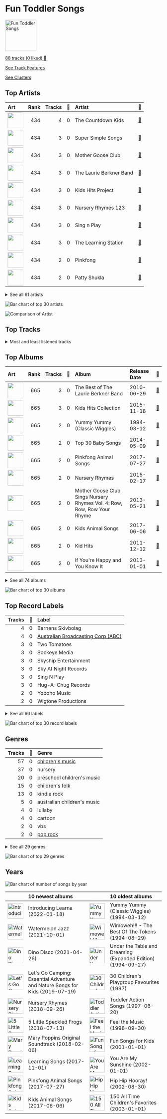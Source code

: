 # Fun Toddler Songs 


<img src="https://mosaic.scdn.co/640/ab67616d00001e0211723f2867f29b2134ae47e4ab67616d00001e023f2034fe03bd77f82505b22fab67616d00001e02753900d289aba6025c30c292ab67616d00001e02bb821140428429af1f89c674" alt="Fun Toddler Songs " width="100" />

[88 tracks (0 liked) 🔗](https://open.spotify.com/playlist/1ogG7mnh0B6FOakC1NSNKF)

[See Track Features](audio_features.md)

[See Clusters](clusters/overview.md)

## Top Artists

| Art | Rank | Tracks | 💚 | Artist | 🔗 |
|:---|---:|---:|---:|:---|:---|
| <img src="https://i.scdn.co/image/ab6761610000e5eb050e71dd9c8600bcc87422cc" alt="" width="50" /> | 434 | 4 | 0 | The Countdown Kids | [🔗](https://open.spotify.com/artist/6PZYFmF3PH6cOREAzfXiAL) |
| <img src="https://i.scdn.co/image/ab6761610000e5eb47e877323b9ed3e02aad1499" alt="" width="50" /> | 434 | 3 | 0 | Super Simple Songs | [🔗](https://open.spotify.com/artist/7CdGfkCRgPhElnqy3HPJ4a) |
| <img src="https://i.scdn.co/image/ab6761610000e5eb5f18754304aba19e14838240" alt="" width="50" /> | 434 | 3 | 0 | Mother Goose Club | [🔗](https://open.spotify.com/artist/6h76MLMaPUoWVPC7VnEw86) |
| <img src="https://i.scdn.co/image/ab6761610000e5ebf16b05c7ec0d1f80b3a12bbb" alt="" width="50" /> | 434 | 3 | 0 | The Laurie Berkner Band | [🔗](https://open.spotify.com/artist/6T2pk5T8c4Wi61x1v84sUa) |
| <img src="https://i.scdn.co/image/ab67616d0000b273648517235abb8c05b1b1af3e" alt="" width="50" /> | 434 | 3 | 0 | Kids Hits Project | [🔗](https://open.spotify.com/artist/5crHUpHfUcFlS7t1qVGSRO) |
| <img src="https://i.scdn.co/image/ab6761610000e5eb09566cd2ce988a550b7b40e8" alt="" width="50" /> | 434 | 3 | 0 | Nursery Rhymes 123 | [🔗](https://open.spotify.com/artist/47tuSUJMhsa3twW6wgKdIW) |
| <img src="https://i.scdn.co/image/ab6761610000e5eb8efd802ea5fac650f7cce73b" alt="" width="50" /> | 434 | 3 | 0 | Sing n Play | [🔗](https://open.spotify.com/artist/3at1vTRcH8tM7ZmnGXyiZs) |
| <img src="https://i.scdn.co/image/ab6761610000e5eb35a20cc8b2758ad61efd8ac1" alt="" width="50" /> | 434 | 3 | 0 | The Learning Station | [🔗](https://open.spotify.com/artist/0qIXXh38Do2fvBqiUjiHbm) |
| <img src="https://i.scdn.co/image/ab6761610000e5eb730d0b0210405e82447ca082" alt="" width="50" /> | 434 | 2 | 0 | Pinkfong | [🔗](https://open.spotify.com/artist/7cTXfwpe9peK0UE1bZyIWZ) |
| <img src="https://i.scdn.co/image/ab6761610000e5ebb03a003e3ef063229a401923" alt="" width="50" /> | 434 | 2 | 0 | Patty Shukla | [🔗](https://open.spotify.com/artist/6lQcPZtrhQfbSkXafngUYc) |


<details>
<summary>See all 61 artists</summary>

| Art | Rank | Tracks | 💚 | Artist | 🔗 |
|:---|---:|---:|---:|:---|:---|
| <img src="https://i.scdn.co/image/ab67616d0000b273f920b73d9bd1d38284913976" alt="" width="50" /> | 434 | 2 | 0 | Belle and the Nursery Rhymes Band | [🔗](https://open.spotify.com/artist/6YFrVMB5AEMZ2rB3T0wyUQ) |
| <img src="https://i.scdn.co/image/ab6761610000e5eb8622889fe7382abf894f1f16" alt="" width="50" /> | 434 | 2 | 0 | Love to Sing | [🔗](https://open.spotify.com/artist/5dz42IMRAYRfEn0igXDjoz) |
| <img src="https://i.scdn.co/image/f4417e12891c2196a5a4f6147b39c56f88a8cc88" alt="" width="50" /> | 434 | 2 | 0 | Caspar Babypants | [🔗](https://open.spotify.com/artist/4wwj0BGZ6T61LB1jBWdo0n) |
| <img src="https://i.scdn.co/image/ab6761610000e5ebac90c66e02acbb3bdf697d77" alt="" width="50" /> | 434 | 2 | 0 | Toddler Tunes | [🔗](https://open.spotify.com/artist/3uGrMgq7tseqZq7FCjMGnW) |
| <img src="https://i.scdn.co/image/b027d8ba822958b13a3db04309cbd67a200e391f" alt="" width="50" /> | 434 | 2 | 0 | Elizabeth Mitchell | [🔗](https://open.spotify.com/artist/3gBQ1U5dXpRXS6tlbyNTDM) |
| <img src="https://i.scdn.co/image/ab6761610000e5ebf16f319a168a077b8e1f2311" alt="" width="50" /> | 434 | 2 | 0 | The Wiggles | [🔗](https://open.spotify.com/artist/2JY5qzEozvTdogkDTkkOMf) |
| | 434 | 2 | 0 | Anuradha Javeri | [🔗](https://open.spotify.com/artist/2I9JVgirByTBg7g4EHNQh5) |
| <img src="https://i.scdn.co/image/ab6761610000e5eb14ed16382b6c781aa0db51bc" alt="" width="50" /> | 434 | 2 | 0 | The Kiboomers | [🔗](https://open.spotify.com/artist/1qKLikeNYpQFSsDAjg7HpI) |
| <img src="https://i.scdn.co/image/ab67616d0000b273753900d289aba6025c30c292" alt="" width="50" /> | 434 | 2 | 0 | Amy Liz | [🔗](https://open.spotify.com/artist/1bguJ0c7PghwoaLvBIVU3A) |
| <img src="https://i.scdn.co/image/ab6761610000e5ebe7f25223a85137fe8f0250ce" alt="" width="50" /> | 434 | 1 | 0 | Learna | [🔗](https://open.spotify.com/artist/7vo9itWW16G3xxhXzjMJp8) |
| <img src="https://i.scdn.co/image/ab6761610000e5ebd08402625156913c859f18f6" alt="" width="50" /> | 434 | 1 | 0 | Tinsel Town Kids | [🔗](https://open.spotify.com/artist/7ofMbMyqQ9qMUVoFjY7mYi) |
| <img src="https://i.scdn.co/image/ab67616d0000b27377a274592dfe888f5d0d91b7" alt="" width="50" /> | 434 | 1 | 0 | Ray Remesch | [🔗](https://open.spotify.com/artist/7KDvtBzHoXz3snZRFillze) |
| <img src="https://i.scdn.co/image/ab6761610000e5ebbe348971fd64f826e5fba3ac" alt="" width="50" /> | 434 | 1 | 0 | Ukubebe | [🔗](https://open.spotify.com/artist/7AI77HtJjy2Yi1vyqL2Hd8) |
| <img src="https://i.scdn.co/image/ab6761610000e5eb44ea48e298bc588b4c393c88" alt="" width="50" /> | 434 | 1 | 0 | Pancake Manor | [🔗](https://open.spotify.com/artist/6bwjTCySXPwecMWvs9ce5C) |
| <img src="https://i.scdn.co/image/ab6761610000e5eb10001c3aaf4bfc17375a6d18" alt="" width="50" /> | 434 | 1 | 0 | Kira Willey | [🔗](https://open.spotify.com/artist/6GSLe8wDhKFqIPqsB1Ricg) |
| <img src="https://i.scdn.co/image/ab6761610000e5eb75a955fe415fd460bf1bf0f2" alt="" width="50" /> | 434 | 1 | 0 | Jewel | [🔗](https://open.spotify.com/artist/6FbDoZnMBTdhhhLuJBOOqP) |
| <img src="https://i.scdn.co/image/ab6761610000e5eb7658cc772d9b0ade205c83df" alt="" width="50" /> | 434 | 1 | 0 | Old Town School of Folk Music | [🔗](https://open.spotify.com/artist/68xJjwAFcVSDmF9vTlnqi8) |
| <img src="https://i.scdn.co/image/ab6761610000e5eb152227e836c4d9755787e6e2" alt="" width="50" /> | 434 | 1 | 0 | Andy Mason | [🔗](https://open.spotify.com/artist/5uyYI21k0CDifcxUAEsezK) |
| <img src="https://i.scdn.co/image/ab67616d0000b2735bd0232b18b9fa7d22b1c2c2" alt="" width="50" /> | 434 | 1 | 0 | The Jamborees | [🔗](https://open.spotify.com/artist/5fpJ1JmUCDq0xvMuqOoBAo) |
| <img src="https://i.scdn.co/image/ab6761610000e5eb2f41dd07c1bd27f5a088e06a" alt="" width="50" /> | 434 | 1 | 0 | Charlotte Diamond | [🔗](https://open.spotify.com/artist/5W9bmjm0mv5XitfBGynVN1) |
| <img src="https://i.scdn.co/image/ab67616d0000b273dd093004f90f87a286bc0e5e" alt="" width="50" /> | 434 | 1 | 0 | Parachute Express | [🔗](https://open.spotify.com/artist/5ShmqyBAJRFMF0PqVjLYF3) |
| <img src="https://i.scdn.co/image/ab6761610000e5eb328b7b7a5ae20c67c5bc5b02" alt="" width="50" /> | 434 | 1 | 0 | The Paul O'Brien All Stars Band | [🔗](https://open.spotify.com/artist/4yHvX6BSc9IUxGOQLQdEEl) |
| <img src="https://i.scdn.co/image/ab6761610000e5eb4d2194966bdf641f79a2c1ed" alt="" width="50" /> | 434 | 1 | 0 | Music Together | [🔗](https://open.spotify.com/artist/4tP1lAjaYb9szKruOsoL97) |
| <img src="https://i.scdn.co/image/ab6761610000e5eb9ca4a522f389c9b7e0f6c847" alt="" width="50" /> | 434 | 1 | 0 | Barney | [🔗](https://open.spotify.com/artist/4rB5wLJLaXdMrXaYsOYLmK) |
| <img src="https://i.scdn.co/image/ab6761610000e5eb33097ed4821bef8fc408173b" alt="" width="50" /> | 434 | 1 | 0 | Ralph's World | [🔗](https://open.spotify.com/artist/4qIIexaFmYNueu5mnSQnzU) |
| <img src="https://i.scdn.co/image/ab6761610000e5eb36a4cbf7281cfda150a9af20" alt="" width="50" /> | 434 | 1 | 0 | Kidsongs | [🔗](https://open.spotify.com/artist/4kFnO9EhFN74EK1a2UH5ZW) |
| <img src="https://i.scdn.co/image/ab67616d0000b2737b1cbe4a0da3a15c141a21c0" alt="" width="50" /> | 434 | 1 | 0 | Clovercroft Kids | [🔗](https://open.spotify.com/artist/4d8pFJwCoD1mX4wAn7Ax2h) |
| <img src="https://i.scdn.co/image/ab6761610000e5eb979ec96db4b1cb53d284be2b" alt="" width="50" /> | 434 | 1 | 0 | Barbara Milne | [🔗](https://open.spotify.com/artist/4MQPTZi9TH3JNc6yGnLp6x) |
| <img src="https://i.scdn.co/image/ab6761610000e5eb5534cd5a77e934d57222cdd8" alt="" width="50" /> | 434 | 1 | 0 | Rainbow Songs | [🔗](https://open.spotify.com/artist/40TPC7EFk2MCuSBxvRfCOF) |
| <img src="https://i.scdn.co/image/ab6761610000e5ebc1d498ebb0c75ff75aceb161" alt="" width="50" /> | 434 | 1 | 0 | Andrew Holdsworth | [🔗](https://open.spotify.com/artist/3nqYPo90eQVpSZjT4Y85An) |
| <img src="https://i.scdn.co/image/ab67616d0000b273a851cf41d322f5765ae45e48" alt="" width="50" /> | 434 | 1 | 0 | Press Play Picture House | [🔗](https://open.spotify.com/artist/3kkuBZw9vZG5rsZkEvyGhS) |
| <img src="https://i.scdn.co/image/ab6761610000e5eb4a99156ebef2a1624cf4f52e" alt="" width="50" /> | 434 | 1 | 0 | Susie Tallman | [🔗](https://open.spotify.com/artist/3Sz0QcctlhJ47VT4T6Jlm7) |
| <img src="https://i.scdn.co/image/ab6761610000e5eb0c4c95f156575b63c5df86ba" alt="" width="50" /> | 434 | 1 | 0 | Misha Mullov-Abbado | [🔗](https://open.spotify.com/artist/3OSYVINCz3vaPYV4DhvSS7) |
| <img src="https://i.scdn.co/image/ab67616d0000b273c232cb244c6dfa724e8fbf16" alt="" width="50" /> | 434 | 1 | 0 | Mr. Eric | [🔗](https://open.spotify.com/artist/3F8knI7WJLtawIH18mF6xT) |
| <img src="https://i.scdn.co/image/ab6761610000e5eb0e3621bd37fe8a2be942e904" alt="" width="50" /> | 434 | 1 | 0 | David Landau | [🔗](https://open.spotify.com/artist/2xIaXC0ztnAJkUsZWFVSPV) |
| <img src="https://i.scdn.co/image/ab67616d0000b273d80bd51eba94b296fc693108" alt="" width="50" /> | 434 | 1 | 0 | Denise Gagne | [🔗](https://open.spotify.com/artist/2WEehmCcEKeVZWD6qYkXuk) |
| <img src="https://i.scdn.co/image/ab6761610000e5eba4a7011b195068dde2be75ac" alt="" width="50" /> | 434 | 1 | 0 | Children's Music | [🔗](https://open.spotify.com/artist/2UGrkfBLWkaJHsqQOpgYRT) |
| <img src="https://i.scdn.co/image/ab6761610000e5ebc04724201a3cd1a81d7bba05" alt="" width="50" /> | 434 | 1 | 0 | Dave Matthews Band | [🔗](https://open.spotify.com/artist/2TI7qyDE0QfyOlnbtfDo7L) |
| <img src="https://i.scdn.co/image/ab6761610000e5ebf0789cd783c20985ec3deb4e" alt="" width="50" /> | 266 | 1 | 0 | Pharrell Williams | [🔗](https://open.spotify.com/artist/2RdwBSPQiwcmiDo9kixcl8) |
| <img src="https://i.scdn.co/image/ab67616d0000b273f662ae81484b23dabaf67805" alt="" width="50" /> | 434 | 1 | 0 | Muffin Songs | [🔗](https://open.spotify.com/artist/2PHC7cyBiJM9EZ0E8FKcJ4) |
| <img src="https://i.scdn.co/image/ab67616d0000b2739a9ad3a4e4c05e64db75e39b" alt="" width="50" /> | 434 | 1 | 0 | The Cast of Mary Poppins | [🔗](https://open.spotify.com/artist/2AmIbvKGbPqb5vB6e5OoP1) |
| <img src="https://i.scdn.co/image/ab6761610000e5ebd06a3b87787a0eef6eb3adcb" alt="" width="50" /> | 434 | 1 | 0 | Susan Salidor | [🔗](https://open.spotify.com/artist/1yWG6rEJxrAMdIMhpo4L4C) |
| <img src="https://i.scdn.co/image/ab67616d0000b273600e9f48d05d996532436351" alt="" width="50" /> | 434 | 1 | 0 | DanSingKids | [🔗](https://open.spotify.com/artist/1u3XOsgRlZZM0e9T360uNs) |
| <img src="https://i.scdn.co/image/ab67616d0000b2732996bfa298c918fe241392f5" alt="" width="50" /> | 434 | 1 | 0 | Vicky Arlidge | [🔗](https://open.spotify.com/artist/1t8gwZFUoJEM9nhSJxT7ks) |
| <img src="https://i.scdn.co/image/ab6761610000e5ebb0beff9a934956f8390cfee8" alt="" width="50" /> | 434 | 1 | 0 | Justine Clarke | [🔗](https://open.spotify.com/artist/1r6nvWvnqJYcm8kW3cX1zQ) |
| <img src="https://i.scdn.co/image/ab6761610000e5eba702cac685e2e0433fb884c8" alt="" width="50" /> | 434 | 1 | 0 | Nursery Rhymes Band | [🔗](https://open.spotify.com/artist/1hhxuU75sJtitW71UWiCAP) |
| <img src="https://i.scdn.co/image/ab6761610000e5ebf54ff9f31e7686f6683c4f62" alt="" width="50" /> | 434 | 1 | 0 | Bounce Patrol | [🔗](https://open.spotify.com/artist/1S9SPfRo9eyxOcyfUGC2Tm) |
| <img src="https://i.scdn.co/image/ab67616d0000b2739df742dcaf9b79edad9009d0" alt="" width="50" /> | 434 | 1 | 0 | The Tokens | [🔗](https://open.spotify.com/artist/1GAJzApRTMmYZ9EjQ91VOy) |
| <img src="https://i.scdn.co/image/ab6761610000e5ebfe5fe89a93c9592b4c85d6f5" alt="" width="50" /> | 434 | 1 | 0 | Little Baby Bum Nursery Rhyme Friends | [🔗](https://open.spotify.com/artist/0lFDQOEK5OwsyPXb1aWJzY) |
| <img src="https://i.scdn.co/image/ab6761610000e5eb4db9929d8ea49e64574e4071" alt="" width="50" /> | 434 | 1 | 0 | Play School | [🔗](https://open.spotify.com/artist/0gkeMf1I9r5U5Hne19vr9A) |
| <img src="https://i.scdn.co/image/ab67616d0000b27372444ddcc6bcf20f45c76a81" alt="" width="50" /> | 434 | 1 | 0 | Cedarmont Kids | [🔗](https://open.spotify.com/artist/0MCU2OpgnSB7rm5UPUMHgt) |

</details>


![Bar chart of top 30 artists](../../images/playlists/fun_toddler_songs_/artists.png)

![Comparison of Artist](../../images/playlists/fun_toddler_songs_/artists_comparison.png)

## Top Tracks




<details>
<summary>Most and least listened tracks</summary>

| Rank | ​ | Most listened tracks | Rank | ​​ | Least listened tracks |
|---:|:---|:---|---:|:---|:---|
| 1015 | <img src="https://i.scdn.co/image/ab67616d0000b27315da17f21f746eefc8c7265b" alt="The Best of The Laurie Berkner Band" width="50" /> | The Goldfish | 1015 | <img src="https://i.scdn.co/image/ab67616d0000b2734a31c4e579480224900a1692" alt="Children&#x27;s Songs, A Collection of Childhood Favorites" width="50" /> | I've Been Working on the Railroad |
| 1015 | <img src="https://i.scdn.co/image/ab67616d0000b273ee857d39aa55c1a3123848e9" alt="30 Children&#x27;s Playgroup Favourites" width="50" /> | I'm A Little Teapot | 1015 | <img src="https://i.scdn.co/image/ab67616d0000b27315da17f21f746eefc8c7265b" alt="The Best of The Laurie Berkner Band" width="50" /> | Bumblebee (Buzz Buzz) |
| 1015 | <img src="https://i.scdn.co/image/ab67616d0000b2734272f7b7128452832df8ff94" alt="Top 30 Baby Songs" width="50" /> | Frere Jacques | 1015 | <img src="https://i.scdn.co/image/ab67616d0000b273753900d289aba6025c30c292" alt="Kid Hits" width="50" /> | Slippery Fish |
| 1015 | <img src="https://i.scdn.co/image/ab67616d0000b2731864654f5f0c5d7e4856a259" alt="Adventures in Pre-School Dance, Vol. 1" width="50" /> | Tiptoe, Gallop or March | 1015 | <img src="https://i.scdn.co/image/ab67616d0000b273dd093004f90f87a286bc0e5e" alt="Feel the Music" width="50" /> | Put Your Finger On |
| 1015 | <img src="https://i.scdn.co/image/ab67616d0000b273024d2a8b825e7bac9aeb460c" alt="Sounds Like Fun by Barbara Milne" width="50" /> | Letter Sounds (apple apple aaa) | 1015 | <img src="https://i.scdn.co/image/ab67616d0000b2730143fb7ea0ba17925f883503" alt="More Songs for Kids: Classic Children&#x27;s Music" width="50" /> | Daddy Finger (The Finger Family) |
| 1015 | <img src="https://i.scdn.co/image/ab67616d0000b273240bd30355c4a91793e81f49" alt="Ralph&#x27;s World" width="50" /> | Drivin' in My Car | 1015 | <img src="https://i.scdn.co/image/ab67616d0000b273564355697d4900b7b24049e5" alt="Everybody Likes Pizza! A Kids Album" width="50" /> | Shake Your Sillies Out |
| 1015 | <img src="https://i.scdn.co/image/ab67616d0000b273364ef006af153fc0f5de965a" alt="Kids Animal Songs" width="50" /> | We're Going to the Zoo | 1015 | <img src="https://i.scdn.co/image/ab67616d0000b273c232cb244c6dfa724e8fbf16" alt="The Big Silly with Mr.Eric" width="50" /> | Pete the Cat and His White Shoes (Story Song) |
| 1015 | <img src="https://i.scdn.co/image/ab67616d0000b273ff067d4d02fbe43bfc0a0a97" alt="You Are My Sunshine" width="50" /> | You Are My Sunshine (Version 1) | 1015 | <img src="https://i.scdn.co/image/ab67616d0000b273ab33167ebb1f8eb3d6ec6ed5" alt="150 All Time Children&#x27;s Favorites" width="50" /> | The Wheels on the Bus Go Round and Round |
| 1015 | <img src="https://i.scdn.co/image/ab67616d0000b273f3ae6eda125e71a5c6ee0b7e" alt="5 Little Speckled Frogs" width="50" /> | 5 Little Speckled Frogs | 1015 | <img src="https://i.scdn.co/image/ab67616d0000b27311723f2867f29b2134ae47e4" alt="Pinkfong Animal Songs" width="50" /> | Animals Sound Fun |
| 1015 | <img src="https://i.scdn.co/image/ab67616d0000b27315da17f21f746eefc8c7265b" alt="The Best of The Laurie Berkner Band" width="50" /> | We Are The Dinosaurs | 1015 | <img src="https://i.scdn.co/image/ab67616d0000b2736d6b079c576fa1983dc3abb9" alt="DansingKids: Growing through music" width="50" /> | If you are happy and you know it |

</details>

## Top Albums



| Art | Rank | Tracks | 💚 | Album | Release Date | 🔗 |
|:---|---:|---:|---:|:---|:---|:---|
| <img src="https://i.scdn.co/image/ab67616d0000b27315da17f21f746eefc8c7265b" alt="" width="50" /> | 665 | 3 | 0 | The Best of The Laurie Berkner Band | 2010-06-29 | [🔗](https://open.spotify.com/album/7elEglYu8DF6c62vrwQNHB) |
| <img src="https://i.scdn.co/image/ab67616d0000b273648517235abb8c05b1b1af3e" alt="" width="50" /> | 665 | 3 | 0 | Kids Hits Collection | 2015-11-18 | [🔗](https://open.spotify.com/album/7FSFdyif4fkGcZlvx7VrRx) |
| <img src="https://i.scdn.co/image/ab67616d0000b273687e08fc0fdf2e7a72d53db8" alt="" width="50" /> | 665 | 2 | 0 | Yummy Yummy (Classic Wiggles) | 1994-03-12 | [🔗](https://open.spotify.com/album/2rLBCRdpYyPeCpm5hYrWtt) |
| <img src="https://i.scdn.co/image/ab67616d0000b2734272f7b7128452832df8ff94" alt="" width="50" /> | 665 | 2 | 0 | Top 30 Baby Songs | 2014-05-09 | [🔗](https://open.spotify.com/album/5Obb6WdYPpNErfM33fcrn0) |
| <img src="https://i.scdn.co/image/ab67616d0000b27311723f2867f29b2134ae47e4" alt="" width="50" /> | 665 | 2 | 0 | Pinkfong Animal Songs | 2017-07-27 | [🔗](https://open.spotify.com/album/1S7mumn7D4riEX2gVWYgPO) |
| <img src="https://i.scdn.co/image/ab67616d0000b273f920b73d9bd1d38284913976" alt="" width="50" /> | 665 | 2 | 0 | Nursery Rhymes | 2015-02-17 | [🔗](https://open.spotify.com/album/4xIdNaRkdvnnRa0EdvMiQ0) |
| <img src="https://i.scdn.co/image/ab67616d0000b273f73e9ac8e2bfcd29de478a5b" alt="" width="50" /> | 665 | 2 | 0 | Mother Goose Club Sings Nursery Rhymes Vol. 4: Row, Row, Row Your Rhyme | 2013-05-21 | [🔗](https://open.spotify.com/album/1j268hisybBFDdSwuYbD30) |
| <img src="https://i.scdn.co/image/ab67616d0000b273364ef006af153fc0f5de965a" alt="" width="50" /> | 665 | 2 | 0 | Kids Animal Songs | 2017-06-06 | [🔗](https://open.spotify.com/album/7EOzgGT8H5585eWRTD41mV) |
| <img src="https://i.scdn.co/image/ab67616d0000b273753900d289aba6025c30c292" alt="" width="50" /> | 665 | 2 | 0 | Kid Hits | 2011-12-12 | [🔗](https://open.spotify.com/album/3eEFhktny6sy2XXwxp1pZJ) |
| <img src="https://i.scdn.co/image/ab67616d0000b273d43d503db3d6dd15127b403a" alt="" width="50" /> | 665 | 2 | 0 | If You're Happy and You Know It | 2013-01-01 | [🔗](https://open.spotify.com/album/4ifLp9U7X5BLo1HowExGss) |


<details>
<summary>See all 74 albums</summary>

| Art | Rank | Tracks | 💚 | Album | Release Date | 🔗 |
|:---|---:|---:|---:|:---|:---|:---|
| <img src="https://i.scdn.co/image/ab67616d0000b273ab33167ebb1f8eb3d6ec6ed5" alt="" width="50" /> | 665 | 2 | 0 | 150 All Time Children's Favorites | 2003-01-01 | [🔗](https://open.spotify.com/album/2LNPciMcwVbgqHsP4FRj6v) |
| <img src="https://i.scdn.co/image/ab67616d0000b273374947dbb95010fd96b45a8a" alt="" width="50" /> | 665 | 2 | 0 | 11 Nursery Rhymes and Songs | 2013-06-14 | [🔗](https://open.spotify.com/album/2rdgJ7cbYy3zZQDqxlQ6oE) |
| <img src="https://i.scdn.co/image/ab67616d0000b273ff067d4d02fbe43bfc0a0a97" alt="" width="50" /> | 665 | 1 | 0 | You Are My Sunshine | 2002-01-01 | [🔗](https://open.spotify.com/album/7jxHX5gjHedHa2vTAZSPfY) |
| <img src="https://i.scdn.co/image/ab67616d0000b2732e98ac353bde1480e5be8721" alt="" width="50" /> | 665 | 1 | 0 | You Are My Little Bird | 2006-08-29 | [🔗](https://open.spotify.com/album/4GYfEguWQPqdBpFO1XC1eB) |
| <img src="https://i.scdn.co/image/ab67616d0000b2739df742dcaf9b79edad9009d0" alt="" width="50" /> | 665 | 1 | 0 | Wimoweh!!! - The Best Of The Tokens | 1994-08-29 | [🔗](https://open.spotify.com/album/6NBox81OQox7U4I0hZB9t0) |
| <img src="https://i.scdn.co/image/ab67616d0000b27340d558d041fba6cb638f2da7" alt="" width="50" /> | 665 | 1 | 0 | Wiggle It! | 2013-05-31 | [🔗](https://open.spotify.com/album/6Ir95G9kmDceHbOPeZUM9U) |
| <img src="https://i.scdn.co/image/ab67616d0000b273c1efa5760220407addd0efa9" alt="" width="50" /> | 665 | 1 | 0 | When You Are One! | 2012-10-22 | [🔗](https://open.spotify.com/album/4r4L2MZb1SaAkb52YNxDPn) |
| <img src="https://i.scdn.co/image/ab67616d0000b2739b8874f932ff57880d20be3b" alt="" width="50" /> | 665 | 1 | 0 | Watermelon Jazz | 2021-10-01 | [🔗](https://open.spotify.com/album/6jk32J1pR2R9KjgZdSayUM) |
| <img src="https://i.scdn.co/image/ab67616d0000b273c02e83214736aa2068c61754" alt="" width="50" /> | 665 | 1 | 0 | Under the Table and Dreaming (Expanded Edition) | 1994-09-27 | [🔗](https://open.spotify.com/album/1Iraf3Q7P5GtHS9Un3HPDN) |
| <img src="https://i.scdn.co/image/ab67616d0000b2734062dcfa17a0b15cdbfc9d50" alt="" width="50" /> | 665 | 1 | 0 | Twinkle Twinkle Little Star & More Kids Songs | 2017-03-24 | [🔗](https://open.spotify.com/album/5x1G4XCXE1i9021srH6cQg) |
| <img src="https://i.scdn.co/image/ab67616d0000b27372444ddcc6bcf20f45c76a81" alt="" width="50" /> | 665 | 1 | 0 | Toddler Action Songs | 1997-06-20 | [🔗](https://open.spotify.com/album/4LOfihzuxh5L2NqaMN02yj) |
| <img src="https://i.scdn.co/image/ab67616d0000b2735bd0232b18b9fa7d22b1c2c2" alt="" width="50" /> | 665 | 1 | 0 | The Wheels On the Bus | 2011-07-01 | [🔗](https://open.spotify.com/album/1iuZ8H27OlJPyjnQXaUftG) |
| <img src="https://i.scdn.co/image/ab67616d0000b2735df9aa03a61596a16e4eba2d" alt="" width="50" /> | 665 | 1 | 0 | The Merry Goes Round | 2011-09-27 | [🔗](https://open.spotify.com/album/2iGUa49fMqANZXcyDlG7cQ) |
| <img src="https://i.scdn.co/image/ab67616d0000b273911ba2a1e180664986182723" alt="" width="50" /> | 665 | 1 | 0 | The Chicken Dance and Other Silly Songs | 2013-01-01 | [🔗](https://open.spotify.com/album/6uDInUcLuJElPuuW5kAKtZ) |
| <img src="https://i.scdn.co/image/ab67616d0000b273c232cb244c6dfa724e8fbf16" alt="" width="50" /> | 665 | 1 | 0 | The Big Silly with Mr.Eric | 2006-01-01 | [🔗](https://open.spotify.com/album/6WrsrYbYYUNVuIJNS8iL5W) |
| <img src="https://i.scdn.co/image/ab67616d0000b273aa654810aef743421cf9946c" alt="" width="50" /> | 665 | 1 | 0 | The Bath Song & More Kids Songs | 2017-03-24 | [🔗](https://open.spotify.com/album/5NCGJqs3KjGNEvSFwsfmYn) |
| <img src="https://i.scdn.co/image/ab67616d0000b273ca406921b7c1229dc1552d6b" alt="" width="50" /> | 665 | 1 | 0 | Start Singing With Barney | 2003-05-30 | [🔗](https://open.spotify.com/album/7v0TluAW6ljW8xzgQP0yyK) |
| <img src="https://i.scdn.co/image/ab67616d0000b273024d2a8b825e7bac9aeb460c" alt="" width="50" /> | 665 | 1 | 0 | Sounds Like Fun by Barbara Milne | 2010-08-17 | [🔗](https://open.spotify.com/album/47sxgesT4JUa5XH9GXHoQ6) |
| <img src="https://i.scdn.co/image/ab67616d0000b273e3caaf7f5b105c98e1d400f1" alt="" width="50" /> | 665 | 1 | 0 | Songs for Wiggleworms | 2004-05-11 | [🔗](https://open.spotify.com/album/4bTD53mtiKyg7wiiHaGxqa) |
| <img src="https://i.scdn.co/image/ab67616d0000b273691e5a79e20bc44553592107" alt="" width="50" /> | 665 | 1 | 0 | Songs for Kids: Classic Children's Music | 2016-03-01 | [🔗](https://open.spotify.com/album/1UQoOLZVLfq3Gbkz5Gca7I) |
| <img src="https://i.scdn.co/image/ab67616d0000b27345cd578c273e270366963a6e" alt="" width="50" /> | 665 | 1 | 0 | Sing and Learn, Vol. 2 - A Collection of Action Songs to Help Little Ones Learn and Develop | 2011-12-01 | [🔗](https://open.spotify.com/album/1Rg9m2xpwB2zrsOPyCXEOG) |
| <img src="https://i.scdn.co/image/ab67616d0000b2731dddad9e3c2844838685db39" alt="" width="50" /> | 665 | 1 | 0 | Sing Along! | 2011-08-16 | [🔗](https://open.spotify.com/album/6tFVwNrOsPIeRYRfuvVfsy) |
| <img src="https://i.scdn.co/image/ab67616d0000b273240bd30355c4a91793e81f49" alt="" width="50" /> | 665 | 1 | 0 | Ralph's World | 2015-07-06 | [🔗](https://open.spotify.com/album/5wKoYzvE2R6xGvbw5tkWQa) |
| <img src="https://i.scdn.co/image/ab67616d0000b2737f8ef33b4311e70bc35f958f" alt="" width="50" /> | 665 | 1 | 0 | Play with Me, Sing Along! | 2012-10-12 | [🔗](https://open.spotify.com/album/0PGKxxYVEpD1jSlr3ipoPZ) |
| <img src="https://i.scdn.co/image/ab67616d0000b273fb74f3884c23a8bf60b73ac9" alt="" width="50" /> | 665 | 1 | 0 | Pancake Manor | 2012-09-11 | [🔗](https://open.spotify.com/album/6SCnHCUmOHe77UlUouWyrO) |
| <img src="https://i.scdn.co/image/ab67616d0000b2735428ce983216eb1c07b4735b" alt="" width="50" /> | 665 | 1 | 0 | Nursery Rhymes: Hooplakidz, Vol. 3 | 2013-11-20 | [🔗](https://open.spotify.com/album/3utcuPqvjNtd6ikrLTCh4Q) |
| <img src="https://i.scdn.co/image/ab67616d0000b2734410bfa955dff7a3bf84dc78" alt="" width="50" /> | 665 | 1 | 0 | Nursery Rhymes: Hooplakidz, Vol. 1 | 2013-11-19 | [🔗](https://open.spotify.com/album/5zFVlA3FvUF0IV5tGBccVO) |
| <img src="https://i.scdn.co/image/ab67616d0000b2732d59acad67465ad6de01a769" alt="" width="50" /> | 665 | 1 | 0 | Nursery Rhymes Classics | 2016-08-28 | [🔗](https://open.spotify.com/album/72vvkjRrkR6mmvGppIwxGV) |
| <img src="https://i.scdn.co/image/ab67616d0000b27335c275e7147f442294d69969" alt="" width="50" /> | 665 | 1 | 0 | Nursery Rhymes | 2018-09-26 | [🔗](https://open.spotify.com/album/0h027UmMZqwOB0z8S9LUb1) |
| <img src="https://i.scdn.co/image/ab67616d0000b273d80bd51eba94b296fc693108" alt="" width="50" /> | 665 | 1 | 0 | Musicplay Grade 1 Greatest Hits (Part 2) | 2011-06-17 | [🔗](https://open.spotify.com/album/4hUcJPkR7ClP5NgVAhmqeE) |
| <img src="https://i.scdn.co/image/ab67616d0000b273c0dbda78591899579d2c9f7c" alt="" width="50" /> | 665 | 1 | 0 | Music Together Family Favorites | 2007-10-29 | [🔗](https://open.spotify.com/album/5j4KKoFx43COarCFybOCpJ) |
| <img src="https://i.scdn.co/image/ab67616d0000b27337cf28b84d76e1a84624ce1c" alt="" width="50" /> | 665 | 1 | 0 | Mother Goose Club Sings Nursery Rhymes Vol. 1 | 2011-04-28 | [🔗](https://open.spotify.com/album/79hTHRJbDctpb2CfjHRoGQ) |
| <img src="https://i.scdn.co/image/ab67616d0000b2730143fb7ea0ba17925f883503" alt="" width="50" /> | 665 | 1 | 0 | More Songs for Kids: Classic Children's Music | 2017-01-27 | [🔗](https://open.spotify.com/album/5e8l68LDHcqtFTDLTlp6ZT) |
| <img src="https://i.scdn.co/image/ab67616d0000b2739a9ad3a4e4c05e64db75e39b" alt="" width="50" /> | 665 | 1 | 0 | Mary Poppins Original Soundtrack | 2018-02-06 | [🔗](https://open.spotify.com/album/3NYz9TiJF3HYTG80Lg2F6V) |
| <img src="https://i.scdn.co/image/ab67616d0000b273a80af593612dc1ffca3c02f3" alt="" width="50" /> | 665 | 1 | 0 | Little Day Out | 2012-09-07 | [🔗](https://open.spotify.com/album/58okeqCzf72cBXDX701j3E) |
| <img src="https://i.scdn.co/image/ab67616d0000b273b23599e63d5ae792bb132085" alt="" width="50" /> | 665 | 1 | 0 | Let's Go Camping: Essential Adventure and Nature Songs for Kids | 2019-07-19 | [🔗](https://open.spotify.com/album/5tLdZ6dBVyHDym69u0cKWy) |
| <img src="https://i.scdn.co/image/ab67616d0000b273f105cfb5b340382f74ea7099" alt="" width="50" /> | 665 | 1 | 0 | Learning Songs | 2017-11-01 | [🔗](https://open.spotify.com/album/3jMQX3qGGQO2AOoocpdoaG) |
| <img src="https://i.scdn.co/image/ab67616d0000b27373faccd9bf217d899d34a273" alt="" width="50" /> | 665 | 1 | 0 | Kidsongs: The 50 Greatest Animal Songs | 2011-08-31 | [🔗](https://open.spotify.com/album/34agSIEz7EoBr7SskOn1Ba) |
| <img src="https://i.scdn.co/image/ab67616d0000b2739f7097aa78c89e51421d88bd" alt="" width="50" /> | 665 | 1 | 0 | Kids and Kitties | 2005-02-11 | [🔗](https://open.spotify.com/album/5dO917ENOex3W1RnneH0wv) |
| <img src="https://i.scdn.co/image/ab67616d0000b27320052ea0d1fb8deb29e24868" alt="" width="50" /> | 665 | 1 | 0 | Introducing Learna | 2022-01-18 | [🔗](https://open.spotify.com/album/08mGdJOA9PFzcvtyUZFUg5) |
| <img src="https://i.scdn.co/image/ab67616d0000b2739c417922b742debb5ec454c8" alt="" width="50" /> | 665 | 1 | 0 | I FOUND YOU! | 2013-01-15 | [🔗](https://open.spotify.com/album/5cgca90mQ014PmAoEOkxbF) |
| <img src="https://i.scdn.co/image/ab67616d0000b273e08487ae8dc15da123fbb110" alt="" width="50" /> | 665 | 1 | 0 | Hip Hip Hooray! | 2002-08-30 | [🔗](https://open.spotify.com/album/4aDYB3OlOy3vHVC2DVhx7o) |
| <img src="https://i.scdn.co/image/ab67616d0000b273e8107e6d9214baa81bb79bba" alt="" width="50" /> | 665 | 1 | 0 | G I R L | 2014-03-03 | [🔗](https://open.spotify.com/album/0lrmy4pJINsFzycJvttX2W) |
| <img src="https://i.scdn.co/image/ab67616d0000b273a6079f689f4f8f2dae7e1b4a" alt="" width="50" /> | 665 | 1 | 0 | Fun Songs for Kids | 2001-01-01 | [🔗](https://open.spotify.com/album/3l5NKqOZFYoXX357okAjBh) |
| <img src="https://i.scdn.co/image/ab67616d0000b273dd093004f90f87a286bc0e5e" alt="" width="50" /> | 665 | 1 | 0 | Feel the Music | 1998-09-30 | [🔗](https://open.spotify.com/album/2uSEzsfvDuz7ZVTI1ipyaG) |
| <img src="https://i.scdn.co/image/ab67616d0000b2737b1cbe4a0da3a15c141a21c0" alt="" width="50" /> | 665 | 1 | 0 | Father Abraham | 2014-08-05 | [🔗](https://open.spotify.com/album/1gACCruOxY7AwRC21sl1ce) |
| <img src="https://i.scdn.co/image/ab67616d0000b273564355697d4900b7b24049e5" alt="" width="50" /> | 665 | 1 | 0 | Everybody Likes Pizza! A Kids Album | 2007-08-07 | [🔗](https://open.spotify.com/album/7eFFX2TmNyZqEOtddzwDsj) |
| <img src="https://i.scdn.co/image/ab67616d0000b273a851cf41d322f5765ae45e48" alt="" width="50" /> | 665 | 1 | 0 | Dino Disco | 2021-04-26 | [🔗](https://open.spotify.com/album/2fpTIAfd6o4PHZWRLWROwk) |
| <img src="https://i.scdn.co/image/ab67616d0000b2736d6b079c576fa1983dc3abb9" alt="" width="50" /> | 665 | 1 | 0 | DansingKids: Growing through music | 2014-12-01 | [🔗](https://open.spotify.com/album/4NZFHJIORiv7aY565QWAKO) |
| <img src="https://i.scdn.co/image/ab67616d0000b2733be3161cd2829aab3c24d46a" alt="" width="50" /> | 665 | 1 | 0 | Dance for the Sun: Yoga Songs for Kids | 2006-01-03 | [🔗](https://open.spotify.com/album/4JPicsqmJZFZ1zJE05nSuo) |
| <img src="https://i.scdn.co/image/ab67616d0000b273ee6413ab6464ecc3ad88429b" alt="" width="50" /> | 665 | 1 | 0 | Come And Make A Circle: Twenty Terrific Songs For Kids And Teachers | 2004-02-27 | [🔗](https://open.spotify.com/album/0dYxuXTk8vHeGRvOkLbkHm) |
| <img src="https://i.scdn.co/image/ab67616d0000b27358103f1bf8fd8cc240a55541" alt="" width="50" /> | 665 | 1 | 0 | Classic Nursery Rhymes: 12 Favourite Nursery Rhymes and Children’s Songs | 2016-09-05 | [🔗](https://open.spotify.com/album/2rGvwnbwK4Br4ZYbcFKMbr) |
| <img src="https://i.scdn.co/image/ab67616d0000b2734a31c4e579480224900a1692" alt="" width="50" /> | 665 | 1 | 0 | Children's Songs, A Collection of Childhood Favorites | 2011-05-18 | [🔗](https://open.spotify.com/album/2hpCXcI0vyikYLQpkpxEi8) |
| <img src="https://i.scdn.co/image/ab67616d0000b273a867b723bb69f302ee08ae92" alt="" width="50" /> | 665 | 1 | 0 | Children's Favourites | 2015 | [🔗](https://open.spotify.com/album/04LH3NpVaMKZYWhEZJuNcx) |
| <img src="https://i.scdn.co/image/ab67616d0000b2731864654f5f0c5d7e4856a259" alt="" width="50" /> | 665 | 1 | 0 | Adventures in Pre-School Dance, Vol. 1 | 2015-10-16 | [🔗](https://open.spotify.com/album/4jDXGxp9wU1KaIPziISkQX) |
| <img src="https://i.scdn.co/image/ab67616d0000b273bbc2c30740cdaf0f294a786f" alt="" width="50" /> | 665 | 1 | 0 | Abc Phonics Song | 2012-09-03 | [🔗](https://open.spotify.com/album/4cNNe5IYhsrsio1Xh9jEVN) |
| <img src="https://i.scdn.co/image/ab67616d0000b27377a274592dfe888f5d0d91b7" alt="" width="50" /> | 665 | 1 | 0 | A Tooty Ta (Tootie Ta) | 2013-07-16 | [🔗](https://open.spotify.com/album/5OzJYw12AH3fIkyraCU7ov) |
| <img src="https://i.scdn.co/image/ab67616d0000b273f662ae81484b23dabaf67805" alt="" width="50" /> | 665 | 1 | 0 | 70 Best Kids Songs with Muffin Songs | 2015-10-12 | [🔗](https://open.spotify.com/album/37BC0FprChk9gFvr2RBw5d) |
| <img src="https://i.scdn.co/image/ab67616d0000b273c0d5da197b57538b8e8f8f2c" alt="" width="50" /> | 665 | 1 | 0 | 7 Days of the Week | 2012-01-21 | [🔗](https://open.spotify.com/album/2FfXj8H2lGXuVpYeQg08xL) |
| <img src="https://i.scdn.co/image/ab67616d0000b273f3ae6eda125e71a5c6ee0b7e" alt="" width="50" /> | 665 | 1 | 0 | 5 Little Speckled Frogs | 2018-07-13 | [🔗](https://open.spotify.com/album/4trylpAhbmQ36mC74ccQEJ) |
| <img src="https://i.scdn.co/image/ab67616d0000b2739bff255e256fa9396b1e3ffb" alt="" width="50" /> | 665 | 1 | 0 | 5 Little Ducks | 2012-01-22 | [🔗](https://open.spotify.com/album/2Joy9acQCtY5JeU9WyiQia) |
| <img src="https://i.scdn.co/image/ab67616d0000b2733965b3d687598be07ada78a5" alt="" width="50" /> | 665 | 1 | 0 | 30 Pre-School Kid Songs - Fun and Silly | 2014 | [🔗](https://open.spotify.com/album/4w9fHZXXLJKoBO55vhTLg8) |
| <img src="https://i.scdn.co/image/ab67616d0000b273ee857d39aa55c1a3123848e9" alt="" width="50" /> | 665 | 1 | 0 | 30 Children's Playgroup Favourites | 1997 | [🔗](https://open.spotify.com/album/5vQmTO1D45DMUfSR3wOh1B) |
| <img src="https://i.scdn.co/image/ab67616d0000b2730df656fb9f586ed9242200a0" alt="" width="50" /> | 665 | 1 | 0 | 10 Carrot Diamond | 2006-05-23 | [🔗](https://open.spotify.com/album/2knTyfH0t9RQdQt7ovSvcy) |

</details>


![Bar chart of top 30 albums](../../images/playlists/fun_toddler_songs_/albums.png)

## Top Record Labels

| Tracks | 💚 | Label |
|---:|---:|:---|
| 4 | 0 | Barnens Skivbolag |
| 4 | 0 | [Australian Broadcasting Corp (ABC)](../../labels/australian_broadcasting_corp_(abc)/overview.md) |
| 3 | 0 | Two Tomatoes |
| 3 | 0 | Sockeye Media |
| 3 | 0 | Skyship Entertainment |
| 3 | 0 | Sky At Night Records |
| 3 | 0 | Sing N Play |
| 3 | 0 | Hug-A-Chug Records |
| 2 | 0 | Yoboho Music |
| 2 | 0 | Wigtone Productions |


<details>
<summary>See all 60 labels</summary>

| Tracks | 💚 | Label |
|---:|---:|:---|
| 2 | 0 | Smart Study Co. |
| 2 | 0 | My Digital Touch |
| 2 | 0 | Madacy Special Products |
| 2 | 0 | Love to Sing |
| 2 | 0 | Lindstein Music |
| 2 | 0 | Kiboomu |
| 2 | 0 | Aurora Elephant Music |
| 2 | 0 | 568073 Records DK2 |
| 1 | 0 | eFlashApps |
| 1 | 0 | Whole World Media Group |
| 1 | 0 | Waterdog Records |
| 1 | 0 | Vicky Arlidge |
| 1 | 0 | Vex |
| 1 | 0 | Ukubebe |
| 1 | 0 | Trio Lane Records |
| 1 | 0 | Together Again Video Productions |
| 1 | 0 | Tinsel Town Records |
| 1 | 0 | Themes & Variations |
| 1 | 0 | The Orchard |
| 1 | 0 | Susan Salidor |
| 1 | 0 | Smithsonian Folkways Recordings |
| 1 | 0 | Rock Me Baby Records |
| 1 | 0 | Revolver Records |
| 1 | 0 | Rainbow Songs Inc. |
| 1 | 0 | REIMAGINED RECORDINGS |
| 1 | 0 | [RCA Records Label](../../labels/rca_records_label/overview.md) |
| 1 | 0 | Pancake Manor |
| 1 | 0 | Music Together® |
| 1 | 0 | Muffin Songs |
| 1 | 0 | Mr. Eric |
| 1 | 0 | Moonbug Entertainment |
| 1 | 0 | Madacy Kids |
| 1 | 0 | Little Bird Records |
| 1 | 0 | Jumping Jack |
| 1 | 0 | Indie Pool |
| 1 | 0 | Handsome Money Music |
| 1 | 0 | HIT Entertainment |
| 1 | 0 | Fireflies Records |
| 1 | 0 | Farmers of Light Music |
| 1 | 0 | Dockland Music |
| 1 | 0 | David Landau |
| 1 | 0 | DansingKids |
| 1 | 0 | [Columbia](../../labels/columbia/overview.md) |
| 1 | 0 | Bounce Patrol |
| 1 | 0 | Billboard Studio |
| 1 | 0 | Benson |
| 1 | 0 | Barbara Milne |
| 1 | 0 | Bama Rags Recordings |
| 1 | 0 | Arkbo Music Publishing |
| 1 | 0 | Andy Mason |

</details>


![Bar chart of top 30 record labels](../../images/playlists/fun_toddler_songs_/labels.png)

## Genres

| Tracks | 💚 | Genre |
|---:|---:|:---|
| 57 | 0 | [children's music](../../genres/children_s_music/overview.md) |
| 37 | 0 | nursery |
| 20 | 0 | preschool children's music |
| 15 | 0 | children's folk |
| 13 | 0 | kindie rock |
| 5 | 0 | australian children's music |
| 4 | 0 | lullaby |
| 4 | 0 | cartoon |
| 2 | 0 | vbs |
| 2 | 0 | [pop rock](../../genres/pop_rock/overview.md) |


<details>
<summary>See all 29 genres</summary>

| Tracks | 💚 | Genre |
|---:|---:|:---|
| 2 | 0 | nz children's music |
| 2 | 0 | kids dance party |
| 2 | 0 | dong-yo |
| 2 | 0 | british children's music |
| 1 | 0 | sunshine pop |
| 1 | 0 | [singer-songwriter](../../genres/singer-songwriter/overview.md) |
| 1 | 0 | [pop](../../genres/pop/overview.md) |
| 1 | 0 | [permanent wave](../../genres/permanent_wave/overview.md) |
| 1 | 0 | [neo mellow](../../genres/neo_mellow/overview.md) |
| 1 | 0 | [lilith](../../genres/lilith/overview.md) |
| 1 | 0 | language |
| 1 | 0 | jam band |
| 1 | 0 | ectofolk |
| 1 | 0 | dutch musical |
| 1 | 0 | doo-wop |
| 1 | 0 | [dance pop](../../genres/dance_pop/overview.md) |
| 1 | 0 | canadian children's music |
| 1 | 0 | ballet class |
| 1 | 0 | alaska indie |

</details>


![Bar chart of top 29 genres](../../images/playlists/fun_toddler_songs_/genres.png)

## Years



![Bar chart of number of songs by year](../../images/playlists/fun_toddler_songs_/years.png)

| ​ | 10 newest albums | ​​ | 10 oldest albums |
|:---|:---|:---|:---|
| <img src="https://i.scdn.co/image/ab67616d0000b27320052ea0d1fb8deb29e24868" alt="Introducing Learna" width="50" /> | Introducing Learna (2022-01-18) | <img src="https://i.scdn.co/image/ab67616d0000b273687e08fc0fdf2e7a72d53db8" alt="Yummy Yummy (Classic Wiggles)" width="50" /> | Yummy Yummy (Classic Wiggles) (1994-03-12) |
| <img src="https://i.scdn.co/image/ab67616d0000b2739b8874f932ff57880d20be3b" alt="Watermelon Jazz" width="50" /> | Watermelon Jazz (2021-10-01) | <img src="https://i.scdn.co/image/ab67616d0000b2739df742dcaf9b79edad9009d0" alt="Wimoweh!!! - The Best Of The Tokens" width="50" /> | Wimoweh!!! - The Best Of The Tokens (1994-08-29) |
| <img src="https://i.scdn.co/image/ab67616d0000b273a851cf41d322f5765ae45e48" alt="Dino Disco" width="50" /> | Dino Disco (2021-04-26) | <img src="https://i.scdn.co/image/ab67616d0000b273c02e83214736aa2068c61754" alt="Under the Table and Dreaming (Expanded Edition)" width="50" /> | Under the Table and Dreaming (Expanded Edition) (1994-09-27) |
| <img src="https://i.scdn.co/image/ab67616d0000b273b23599e63d5ae792bb132085" alt="Let&#x27;s Go Camping: Essential Adventure and Nature Songs for Kids" width="50" /> | Let's Go Camping: Essential Adventure and Nature Songs for Kids (2019-07-19) | <img src="https://i.scdn.co/image/ab67616d0000b273ee857d39aa55c1a3123848e9" alt="30 Children&#x27;s Playgroup Favourites" width="50" /> | 30 Children's Playgroup Favourites (1997) |
| <img src="https://i.scdn.co/image/ab67616d0000b27335c275e7147f442294d69969" alt="Nursery Rhymes" width="50" /> | Nursery Rhymes (2018-09-26) | <img src="https://i.scdn.co/image/ab67616d0000b27372444ddcc6bcf20f45c76a81" alt="Toddler Action Songs" width="50" /> | Toddler Action Songs (1997-06-20) |
| <img src="https://i.scdn.co/image/ab67616d0000b273f3ae6eda125e71a5c6ee0b7e" alt="5 Little Speckled Frogs" width="50" /> | 5 Little Speckled Frogs (2018-07-13) | <img src="https://i.scdn.co/image/ab67616d0000b273dd093004f90f87a286bc0e5e" alt="Feel the Music" width="50" /> | Feel the Music (1998-09-30) |
| <img src="https://i.scdn.co/image/ab67616d0000b2739a9ad3a4e4c05e64db75e39b" alt="Mary Poppins Original Soundtrack" width="50" /> | Mary Poppins Original Soundtrack (2018-02-06) | <img src="https://i.scdn.co/image/ab67616d0000b273a6079f689f4f8f2dae7e1b4a" alt="Fun Songs for Kids" width="50" /> | Fun Songs for Kids (2001-01-01) |
| <img src="https://i.scdn.co/image/ab67616d0000b273f105cfb5b340382f74ea7099" alt="Learning Songs" width="50" /> | Learning Songs (2017-11-01) | <img src="https://i.scdn.co/image/ab67616d0000b273ff067d4d02fbe43bfc0a0a97" alt="You Are My Sunshine" width="50" /> | You Are My Sunshine (2002-01-01) |
| <img src="https://i.scdn.co/image/ab67616d0000b27311723f2867f29b2134ae47e4" alt="Pinkfong Animal Songs" width="50" /> | Pinkfong Animal Songs (2017-07-27) | <img src="https://i.scdn.co/image/ab67616d0000b273e08487ae8dc15da123fbb110" alt="Hip Hip Hooray!" width="50" /> | Hip Hip Hooray! (2002-08-30) |
| <img src="https://i.scdn.co/image/ab67616d0000b273364ef006af153fc0f5de965a" alt="Kids Animal Songs" width="50" /> | Kids Animal Songs (2017-06-06) | <img src="https://i.scdn.co/image/ab67616d0000b273ab33167ebb1f8eb3d6ec6ed5" alt="150 All Time Children&#x27;s Favorites" width="50" /> | 150 All Time Children's Favorites (2003-01-01) |